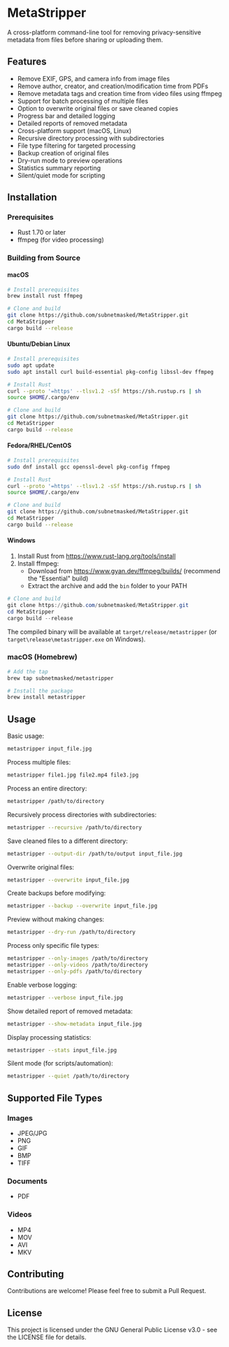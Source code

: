 # MetaStripper

A cross-platform command-line tool for removing privacy-sensitive metadata from files before sharing or uploading them.

## Features

- Remove EXIF, GPS, and camera info from image files
- Remove author, creator, and creation/modification time from PDFs
- Remove metadata tags and creation time from video files using ffmpeg
- Support for batch processing of multiple files
- Option to overwrite original files or save cleaned copies
- Progress bar and detailed logging
- Detailed reports of removed metadata
- Cross-platform support (macOS, Linux)
- Recursive directory processing with subdirectories
- File type filtering for targeted processing
- Backup creation of original files
- Dry-run mode to preview operations
- Statistics summary reporting
- Silent/quiet mode for scripting

## Installation

### Prerequisites

- Rust 1.70 or later
- ffmpeg (for video processing)

### Building from Source

#### macOS

```bash
# Install prerequisites
brew install rust ffmpeg

# Clone and build
git clone https://github.com/subnetmasked/MetaStripper.git
cd MetaStripper
cargo build --release
```

#### Ubuntu/Debian Linux

```bash
# Install prerequisites
sudo apt update
sudo apt install curl build-essential pkg-config libssl-dev ffmpeg

# Install Rust
curl --proto '=https' --tlsv1.2 -sSf https://sh.rustup.rs | sh
source $HOME/.cargo/env

# Clone and build
git clone https://github.com/subnetmasked/MetaStripper.git
cd MetaStripper
cargo build --release
```

#### Fedora/RHEL/CentOS

```bash
# Install prerequisites
sudo dnf install gcc openssl-devel pkg-config ffmpeg

# Install Rust
curl --proto '=https' --tlsv1.2 -sSf https://sh.rustup.rs | sh
source $HOME/.cargo/env

# Clone and build
git clone https://github.com/subnetmasked/MetaStripper.git
cd MetaStripper
cargo build --release
```

#### Windows

1. Install Rust from https://www.rust-lang.org/tools/install
2. Install ffmpeg:
   - Download from https://www.gyan.dev/ffmpeg/builds/ (recommend the "Essential" build)
   - Extract the archive and add the `bin` folder to your PATH

```powershell
# Clone and build
git clone https://github.com/subnetmasked/MetaStripper.git
cd MetaStripper
cargo build --release
```

The compiled binary will be available at `target/release/metastripper` (or `target\release\metastripper.exe` on Windows).

### macOS (Homebrew)

```bash
# Add the tap
brew tap subnetmasked/metastripper

# Install the package
brew install metastripper
```

## Usage

Basic usage:
```bash
metastripper input_file.jpg
```

Process multiple files:
```bash
metastripper file1.jpg file2.mp4 file3.jpg
```

Process an entire directory:
```bash
metastripper /path/to/directory
```

Recursively process directories with subdirectories:
```bash
metastripper --recursive /path/to/directory
```

Save cleaned files to a different directory:
```bash
metastripper --output-dir /path/to/output input_file.jpg
```

Overwrite original files:
```bash
metastripper --overwrite input_file.jpg
```

Create backups before modifying:
```bash
metastripper --backup --overwrite input_file.jpg
```

Preview without making changes:
```bash
metastripper --dry-run /path/to/directory
```

Process only specific file types:
```bash
metastripper --only-images /path/to/directory
metastripper --only-videos /path/to/directory
metastripper --only-pdfs /path/to/directory
```

Enable verbose logging:
```bash
metastripper --verbose input_file.jpg
```

Show detailed report of removed metadata:
```bash
metastripper --show-metadata input_file.jpg
```

Display processing statistics:
```bash
metastripper --stats input_file.jpg
```

Silent mode (for scripts/automation):
```bash
metastripper --quiet /path/to/directory
```

## Supported File Types

### Images
- JPEG/JPG
- PNG
- GIF
- BMP
- TIFF

### Documents
- PDF

### Videos
- MP4
- MOV
- AVI
- MKV

## Contributing

Contributions are welcome! Please feel free to submit a Pull Request.

## License

This project is licensed under the GNU General Public License v3.0 - see the LICENSE file for details.

